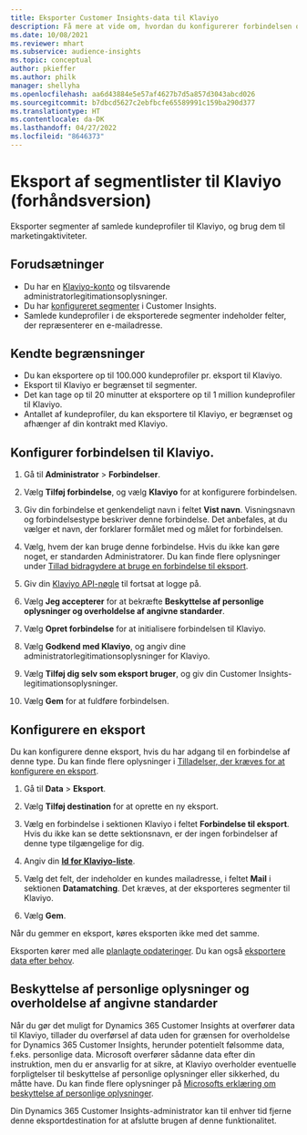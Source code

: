 ```yaml
---
title: Eksporter Customer Insights-data til Klaviyo
description: Få mere at vide om, hvordan du konfigurerer forbindelsen og eksporterer til Klaviyo.
ms.date: 10/08/2021
ms.reviewer: mhart
ms.subservice: audience-insights
ms.topic: conceptual
author: pkieffer
ms.author: philk
manager: shellyha
ms.openlocfilehash: aa6d43884e5e57af4627b7d5a857d3043abcd026
ms.sourcegitcommit: b7dbcd5627c2ebfbcfe65589991c159ba290d377
ms.translationtype: HT
ms.contentlocale: da-DK
ms.lasthandoff: 04/27/2022
ms.locfileid: "8646373"
---
```

# <a name="export-segment-lists-to-klaviyo-preview"></a>Eksport af segmentlister til Klaviyo (forhåndsversion)

Eksporter segmenter af samlede kundeprofiler til Klaviyo, og brug dem til marketingaktiviteter.

## <a name="prerequisites"></a>Forudsætninger

-   Du har en [Klaviyo-konto](https://www.klaviyo.com/) og tilsvarende administratorlegitimationsoplysninger.
-   Du har [konfigureret segmenter](segments.md) i Customer Insights.
-   Samlede kundeprofiler i de eksporterede segmenter indeholder felter, der repræsenterer en e-mailadresse.

## <a name="known-limitations"></a>Kendte begrænsninger

- Du kan eksportere op til 100.000 kundeprofiler pr. eksport til Klaviyo.
- Eksport til Klaviyo er begrænset til segmenter.
- Det kan tage op til 20 minutter at eksportere op til 1 million kundeprofiler til Klaviyo. 
- Antallet af kundeprofiler, du kan eksportere til Klaviyo, er begrænset og afhænger af din kontrakt med Klaviyo.

## <a name="set-up-connection-to-klaviyo"></a>Konfigurer forbindelsen til Klaviyo.

1. Gå til **Administrator** > **Forbindelser**.

1. Vælg **Tilføj forbindelse**, og vælg **Klaviyo** for at konfigurere forbindelsen.

1. Giv din forbindelse et genkendeligt navn i feltet **Vist navn**. Visningsnavn og forbindelsestype beskriver denne forbindelse. Det anbefales, at du vælger et navn, der forklarer formålet med og målet for forbindelsen.

1. Vælg, hvem der kan bruge denne forbindelse. Hvis du ikke kan gøre noget, er standarden Administratorer. Du kan finde flere oplysninger under [Tillad bidragydere at bruge en forbindelse til eksport](connections.md#allow-contributors-to-use-a-connection-for-exports).

1. Giv din [Klaviyo API-nøgle](https://help.klaviyo.com/hc/articles/115005062267-How-to-Manage-Your-Account-s-API-Keys) til fortsat at logge på. 

1. Vælg **Jeg accepterer** for at bekræfte **Beskyttelse af personlige oplysninger og overholdelse af angivne standarder**.

1. Vælg **Opret forbindelse** for at initialisere forbindelsen til Klaviyo.

1. Vælg **Godkend med Klaviyo**, og angiv dine administratorlegitimationsoplysninger for Klaviyo.

1. Vælg **Tilføj dig selv som eksport bruger**, og giv din Customer Insights-legitimationsoplysninger.

1. Vælg **Gem** for at fuldføre forbindelsen.

## <a name="configure-an-export"></a>Konfigurere en eksport

Du kan konfigurere denne eksport, hvis du har adgang til en forbindelse af denne type. Du kan finde flere oplysninger i [Tilladelser, der kræves for at konfigurere en eksport](export-destinations.md#set-up-a-new-export).

1. Gå til **Data** > **Eksport**.

1. Vælg **Tilføj destination** for at oprette en ny eksport.

1. Vælg en forbindelse i sektionen Klaviyo i feltet **Forbindelse til eksport**. Hvis du ikke kan se dette sektionsnavn, er der ingen forbindelser af denne type tilgængelige for dig.

1. Angiv din [**Id for Klaviyo-liste**](https://help.klaviyo.com/hc/articles/115005078647-How-to-Find-a-List-ID).     

3. Vælg det felt, der indeholder en kundes mailadresse, i feltet **Mail** i sektionen **Datamatching**. Det kræves, at der eksporteres segmenter til Klaviyo.

1. Vælg **Gem**.

Når du gemmer en eksport, køres eksporten ikke med det samme.

Eksporten kører med alle [planlagte opdateringer](system.md#schedule-tab). Du kan også [eksportere data efter behov](export-destinations.md#run-exports-on-demand). 


## <a name="data-privacy-and-compliance"></a>Beskyttelse af personlige oplysninger og overholdelse af angivne standarder

Når du gør det muligt for Dynamics 365 Customer Insights at overfører data til Klaviyo, tillader du overførsel af data uden for grænsen for overholdelse for Dynamics 365 Customer Insights, herunder potentielt følsomme data, f.eks. personlige data. Microsoft overfører sådanne data efter din instruktion, men du er ansvarlig for at sikre, at Klaviyo overholder eventuelle forpligtelser til beskyttelse af personlige oplysninger eller sikkerhed, du måtte have. Du kan finde flere oplysninger på [Microsofts erklæring om beskyttelse af personlige oplysninger](https://go.microsoft.com/fwlink/?linkid=396732).

Din Dynamics 365 Customer Insights-administrator kan til enhver tid fjerne denne eksportdestination for at afslutte brugen af denne funktionalitet.
